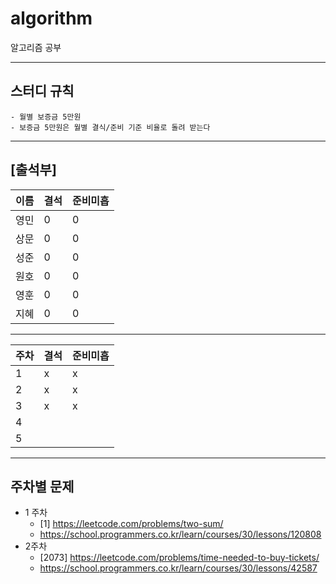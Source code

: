 # algorithm
알고리즘 공부

---
## 스터디 규칙
~~~
- 월별 보증금 5만원 
- 보증금 5만원은 월별 결식/준비 기준 비율로 돌려 받는다
~~~
---
## [출석부]
|**이름**|**결석**|**준비미흡**|
|------|---|---|
|영민|0|0|
|상문|0|0|
|성준|0|0|
|원호|0|0|
|영훈|0|0|
|지혜|0|0|
---
|**주차**|**결석**|**준비미흡**|
|------|---|---|
|1|x|x|
|2|x|x|
|3|x|x|
|4|||
|5|||

---
## 주차별 문제
- 1 주차
  - [1] https://leetcode.com/problems/two-sum/
  - https://school.programmers.co.kr/learn/courses/30/lessons/120808
- 2주차
  - [2073] https://leetcode.com/problems/time-needed-to-buy-tickets/
  - https://school.programmers.co.kr/learn/courses/30/lessons/42587  